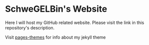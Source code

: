 # SchweGELBin's Website
Here I will host my GitHub related website.
Please visit the link in this repository's description.

Visit [pages-themes](https://github.com/pages-themes/cayman) for info about my jekyll theme
